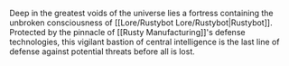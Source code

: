Deep in the greatest voids of the universe lies a fortress containing the unbroken consciousness of [[Lore/Rustybot Lore/Rustybot|Rustybot]]. Protected by the pinnacle of [[Rusty Manufacturing]]'s defense technologies, this vigilant bastion of central intelligence is the last line of defense against potential threats before all is lost.